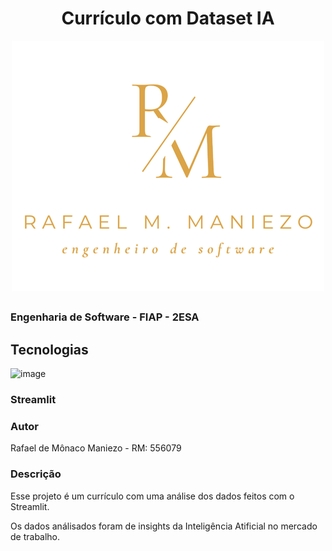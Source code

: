 <h1 align="center">Currículo com Dataset IA</h1>
<div align="center" width="100px">

![image](https://github.com/mmaniezo/curriculo_dataset_ia/blob/main/img/logo.png)

</div>


<h2 align="center">

### Engenharia de Software - FIAP - 2ESA

</h2>


## Tecnologias
<div style="display=flex;">

![image](https://docs.streamlit.io/logo.svg)<h3>Streamlit<h3/>

</div>


### Autor
Rafael de Mônaco Maniezo - RM: 556079

### Descrição
<p>Esse projeto é um currículo com uma análise dos dados feitos com o Streamlit.</p>
<p>Os dados análisados foram de insights da Inteligência Atificial no mercado de trabalho.</p>
